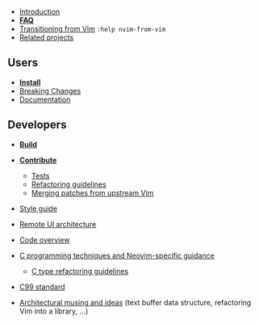- [Introduction](Introduction)
- **[FAQ](FAQ)**
- [Transitioning from Vim](https://neovim.io/doc/user/nvim.html#nvim-from-vim) `:help nvim-from-vim`
- [Related projects](Related-projects)

## Users

- **[Install](Installing-Neovim)**
- [Breaking Changes](https://neovim.io/doc/user/news.html#news-breaking)
- [Documentation](http://neovim.io/doc/user/)

## Developers

- **[Build](Building-Neovim)**
- **[Contribute](https://github.com/neovim/neovim/blob/master/CONTRIBUTING.md)**
    - [Tests](https://github.com/neovim/neovim/blob/master/test/README.md)
    - [Refactoring guidelines](https://github.com/neovim/neovim/wiki/Refactoring)
    - [Merging patches from upstream Vim](Merging-patches-from-upstream-Vim)
- [Style guide](https://neovim.io/doc/user/dev_style.html#dev-style)
- [Remote UI architecture](Remote-UI-architecture)
- [Code overview](Code-overview)
- [C programming techniques and Neovim-specific guidance](C-programming)
    - [C type refactoring guidelines](C-programming#c-type-refactoring)
- [C99 standard](http://port70.net/~nsz/c/c99/n1256.html)

- [Architectural musing and ideas](Architectural-musing-and-ideas) (text buffer data structure, refactoring Vim into a library, ...)

